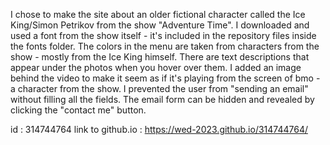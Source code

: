 I chose to make the site about an older fictional character called the Ice King/Simon Petrikov from the show "Adventure Time". 
I downloaded and used a font from the show itself - it's included in the repository files inside the fonts folder.
The colors in the menu are taken from characters from the show - mostly from the Ice King himself.
There are text descriptions that appear under the photos when you hover over them.
I added an image behind the video to make it seem as if it's playing from the screen of bmo - a character from the show.
I prevented the user from "sending an email" without filling all the fields.
The email form can be hidden and revealed by clicking the "contact me" button.

id : 314744764
link to github.io : https://wed-2023.github.io/314744764/
